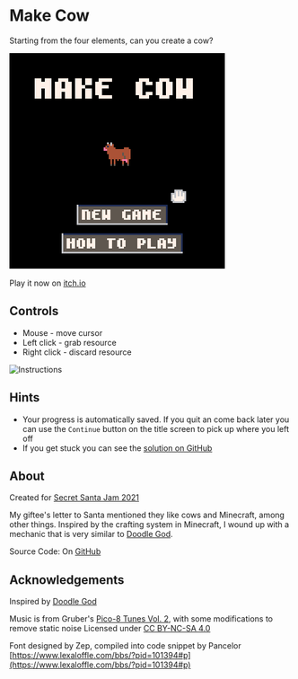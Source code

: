 # Make Cow
Starting from the four elements, can you create a cow?

[![Title screen showing a pixel art cow](screenshots/cover.png)](https://caterpillargames.itch.io/make-cow)

Play it now on [itch.io](https://caterpillargames.itch.io/make-cow)

## Controls
* Mouse - move cursor
* Left click - grab resource
* Right click - discard resource

![Instructions](https://raw.githubusercontent.com/CaterpillarGames/pico8-games/master/carts/make-cow/screenshots/instructions.png)


## Hints
* Your progress is automatically saved. If you quit an come back later you can use the `Continue` button on the title screen to pick up where you left off
* If you get stuck you can see the [solution on GitHub](https://github.com/CaterpillarGames/pico8-games/tree/master/carts/make-cow/screenshots)



## About
Created for [Secret Santa Jam 2021](https://itch.io/jam/secret-santa-2021)

My giftee's letter to Santa mentioned they like cows and Minecraft, among other things.
Inspired by the crafting system in Minecraft, I wound up with a mechanic that is very 
similar to [Doodle God](https://doodlegoduniverse.com/).

Source Code: On [GitHub](https://github.com/CaterpillarGames/pico8-games/tree/master/carts/make-cow)

## Acknowledgements
Inspired by [Doodle God](https://doodlegoduniverse.com/)

Music is from Gruber's [Pico-8 Tunes Vol. 2](https://www.lexaloffle.com/bbs/?tid=33675), with some modifications to remove static noise
Licensed under [CC BY-NC-SA 4.0](https://creativecommons.org/licenses/by-nc-sa/4.0/)

Font designed by Zep, compiled into code snippet by Pancelor [https://www.lexaloffle.com/bbs/?pid=101394#p](https://www.lexaloffle.com/bbs/?pid=101394#p)  


